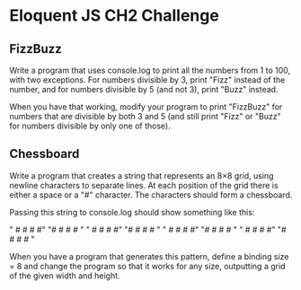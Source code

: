 # Eloquent JS CH2 Challenge

## FizzBuzz
Write a program that uses console.log to print all the numbers from 1 to 100, with two exceptions. For numbers divisible by 3, print "Fizz" instead of the number, and for numbers divisible by 5 (and not 3), print "Buzz" instead.

When you have that working, modify your program to print "FizzBuzz" for numbers that are divisible by both 3 and 5 (and still print "Fizz" or "Buzz" for numbers divisible by only one of those).

## Chessboard
Write a program that creates a string that represents an 8×8 grid, using newline characters to separate lines. At each position of the grid there is either a space or a "#" character. The characters should form a chessboard.

Passing this string to console.log should show something like this:

" # # # #"
"# # # # "
" # # # #"
"# # # # "
" # # # #"
"# # # # "
" # # # #"
"# # # # "

When you have a program that generates this pattern, define a binding size = 8 and change the program so that it works for any size, outputting a grid of the given width and height.